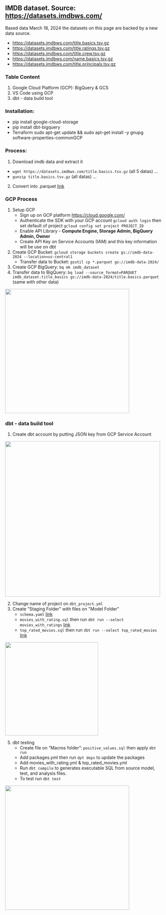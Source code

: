## IMDB dataset. Source: https://datasets.imdbws.com/ 
Based data March 18, 2024 the datasets on this page are backed by a new data source.
*	https://datasets.imdbws.com/title.basics.tsv.gz
*	https://datasets.imdbws.com/title.ratings.tsv.gz
*	https://datasets.imdbws.com/title.crew.tsv.gz
*	https://datasets.imdbws.com/name.basics.tsv.gz
*	https://datasets.imdbws.com/title.principals.tsv.gz 

### Table Content
1. Google Cloud Platform (GCP): BigQuery & GCS
2. VS Code using GCP 
3. dbt - data build tool

### Installation:
*	pip install google-cloud-storage 
*	pip install dbt-bigquery
*	Terraform sudo apt-get update && sudo apt-get install -y gnupg software-properties-commonGCP

### Process:
1. Download imdb data and extract it
* `wget https://datasets.imdbws.com/title.basics.tsv.gz` (all 5 datas)
...
* `gunzip title.basics.tsv.gz` (all datas)
...   
  
2. Convert into .parquet [link](https://github.com/zukui1984/imdb-analytics/blob/master/data.py)

### GCP Process
1. Setup GCP
    - Sign up on GCP platform https://cloud.google.com/
    - Authenticate the SDK with your GCP account `gcloud auth login` then set default of project `gcloud config set project PROJECT_ID`
    - Enable API Library - **Compute Engine, Storage Admin, BigQuery Admin, Owner**
    - Create API Key on Service Accounts (IAM) and this key information will be use on dbt
2. Create GCP Bucket: `gcloud storage buckets create gs://imdb-data-2024 --location=us-central1`
    - Transfer data to Bucket: `gsutil cp *.parquet gs://imdb-data-2024/`
3. Create GCP BigQuery: `bq mk imdb_dataset`
4. Transfer data to BigQuery: `bq load --source_format=PARQUET imdb_dataset.title_basics gs://imdb-data-2024/title.basics.parquet` (same with other data)
<img src=https://github.com/user-attachments/assets/8a56ab56-385a-4d0d-abd7-e731108ba38b width=400>


### dbt - data build tool
1. Create dbt account by putting JSON key from GCP Service Account
<img src=https://github.com/user-attachments/assets/7b6d7ef6-cb4c-46f9-9b38-57206192306d width="500">

2. Change name of project on `dbt_project.yml`
2. Create "Staging Folder" with files on "Model Folder"
   - `schema.yaml` [link](https://github.com/zukui1984/imdb-analytics/blob/master/dbt/staging/schema.yaml)
   - `movies_with_rating.sql` then run `dbt run --select movies_with_ratings` [link](https://github.com/zukui1984/imdb-analytics/blob/master/dbt/staging/movies_with_ratings.sql)
   - `top_rated_movies.sql` then run `dbt run --select top_rated_movies` [link](https://github.com/zukui1984/imdb-analytics/blob/master/dbt/staging/top_rated_movies.sql)
<img src=https://github.com/user-attachments/assets/ee76898c-3898-4fb8-abb6-1af32aa95426 width="300">
  
5. dbt testing
   - Create file on “Macros folder”: `positive_values.sql` then apply `dbt run` 
   - Add packages.yml then run `dpt deps` to update the packages
   - Add movies_with_rating.yml & top_rated_movies.yml
   - Run `dbt compile` to generates executable SQL from source model, test, and analysis files.
   - To test run `dbt test`
  <img src=https://github.com/user-attachments/assets/d69f2179-ca07-4a5b-a5b0-99d61a1a25d1 width=400>





